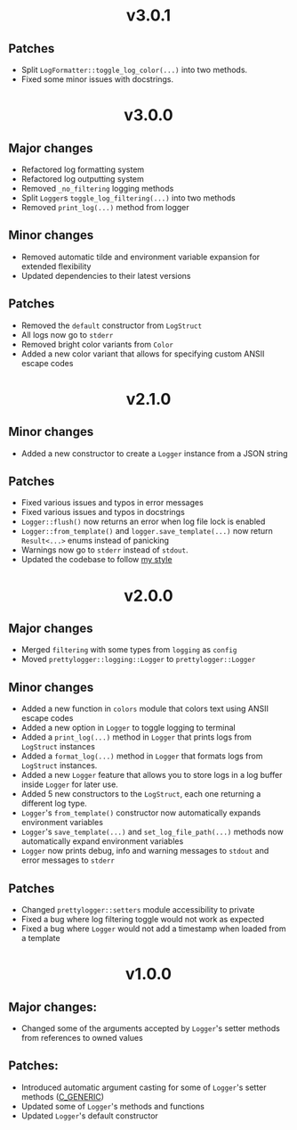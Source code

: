 <h1 align="center">
v3.0.1
</h1>

## Patches
* Split `LogFormatter::toggle_log_color(...)` into two methods.
* Fixed some minor issues with docstrings.


<h1 align="center">
v3.0.0
</h1>

## Major changes
* Refactored log formatting system
* Refactored log outputting system
* Removed `_no_filtering` logging methods
* Split `Logger`s `toggle_log_filtering(...)` into two methods
* Removed `print_log(...)` method from logger

## Minor changes
* Removed automatic tilde and environment variable expansion for extended
flexibility
* Updated dependencies to their latest versions

## Patches
* Removed the `default` constructor from `LogStruct`
* All logs now go to `stderr`
* Removed bright color variants from `Color`
* Added a new color variant that allows for specifying custom ANSII escape
codes


<h1 align="center">
v2.1.0
</h1>

## Minor changes
* Added a new constructor to create a `Logger` instance from a JSON string

## Patches
* Fixed various issues and typos in error messages
* Fixed various issues and typos in docstrings
* `Logger::flush()` now returns an error when log file lock is enabled
* `Logger::from_template()` and `logger.save_template(...)` now return
`Result<...>` enums instead of panicking
* Warnings now go to `stderr` instead of `stdout`.
* Updated the codebase to follow [my style](https://github.com/tpaau-17DB/coding-style/blob/main/src/RUST.md)


<h1 align="center">
v2.0.0
</h1>

## Major changes
* Merged `filtering` with some types from `logging` as `config`
* Moved `prettylogger::logging::Logger` to `prettylogger::Logger`

## Minor changes
* Added a new function in `colors` module that colors text using ANSII escape
codes
* Added a new option in `Logger` to toggle logging to terminal
* Added a `print_log(...)` method in `Logger` that prints logs from `LogStruct`
instances
* Added a `format_log(...)` method in `Logger` that formats logs from
`LogStruct` instances.
* Added a new `Logger` feature that allows you to store logs in a log buffer
inside `Logger` for later use.
* Added 5 new constructors to the `LogStruct`, each one returning a different
log type.
* `Logger`'s `from_template()` constructor now automatically expands environment
variables
* `Logger`'s `save_template(...)` and `set_log_file_path(...)` methods now
automatically expand environment variables
* `Logger` now prints debug, info and warning messages to `stdout` and error
messages to `stderr`

## Patches
* Changed `prettylogger::setters` module accessibility to private
* Fixed a bug where log filtering toggle would not work as expected
* Fixed a bug where `Logger` would not add a timestamp when loaded from a
template


<h1 align="center">
v1.0.0
</h1>

## Major changes:
* Changed some of the arguments accepted by `Logger`'s setter methods from
references to owned values

## Patches:
* Introduced automatic argument casting for some of `Logger`'s setter methods
([C_GENERIC](https://rust-lang.github.io/api-guidelines/flexibility.html#c-generic))
* Updated some of `Logger`'s methods and functions
* Updated `Logger`'s default constructor
